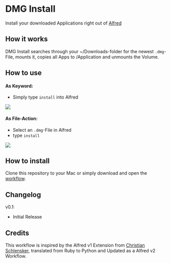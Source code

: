 # DMG Install
Install your downloaded Applications right out of [Alfred][]

## How it works
DMG Install searches through your ~/Downloads-folder for the newest `.dmg`-File, mounts it, copies all Apps to /Application and unmounts the Volume.

## How to use
#### As Keyword:
* Simply type `install` into Alfred

![](http://f.lc3dyr.de/dmginstall-1.png)


#### As File-Action:
* Select an `.dmg`-File in Alfred
* type `install`

![](http://f.lc3dyr.de/dmginstall-2.png)

## How to install
Clone this repository to your Mac or simply download and open the [workflow][].

## Changelog
v0.1:
- Initial Release

## Credits
This workflow is inspired by the Alfred v1 Extension from [Christian Schlensker](https://github.com/wordofchristian/Install-DMG), translated from Ruby to Python and Updated as a Alfred v2 Workflow.




[Alfred]: http://www.alfredapp.com/ "Alfred v2 - Productivity Application for OS X"
[workflow]: https://github.com/laerador/dmginstall/blob/master/Alfred%20Workflow/DMG%20Install.alfredworkflow
